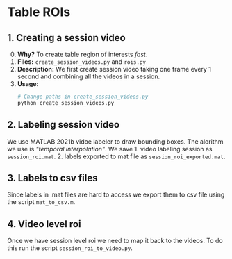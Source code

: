 # Table ROIs

## 1. Creating a session video
0. **Why?** To create table region of interests *fast*.
1. **Files:** `create_session_videos.py` and `rois.py` 
2. **Description:** We first create session video taking one frame every 
	1 second and combining all the videos in a session.
3. **Usage:**
	```bash
	# Change paths in create_session_videos.py
	python create_session_videos.py
	```

## 2. Labeling session video
We use MATLAB 2021b vidoe labeler to draw bounding boxes. The alorithm we use
is *"temporal interpolation"*. We save
	1. video labeling session as `session_roi.mat`.
	2. labels exported to mat file as `session_roi_exported.mat`.

## 3. Labels to csv files
Since labels in .mat files are hard to access we export them to csv file using
the script `mat_to_csv.m`. 

## 4. Video level roi
Once we have session level roi we need to map it back to the videos. To do this
run the script `session_roi_to_video.py`.